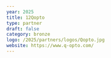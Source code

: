 ```yaml
---
year: 2025
title: 12Qopto
type: partner
draft: false
category: bronze
logo: /2025/partners/logos/Qopto.jpg
website: https://www.q-opto.com/
---
```

